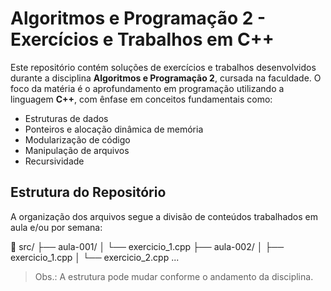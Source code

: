 # Algoritmos e Programação 2 - Exercícios e Trabalhos em C++

Este repositório contém soluções de exercícios e trabalhos desenvolvidos durante a disciplina **Algoritmos e Programação 2**, cursada na faculdade. O foco da matéria é o aprofundamento em programação utilizando a linguagem **C++**, com ênfase em conceitos fundamentais como:

- Estruturas de dados
- Ponteiros e alocação dinâmica de memória
- Modularização de código
- Manipulação de arquivos
- Recursividade

## Estrutura do Repositório

A organização dos arquivos segue a divisão de conteúdos trabalhados em aula e/ou por semana:

📁 src/
├── aula-001/
│ └── exercicio_1.cpp
├── aula-002/
│ ├── exercicio_1.cpp
│ └── exercicio_2.cpp
...

> Obs.: A estrutura pode mudar conforme o andamento da disciplina.
